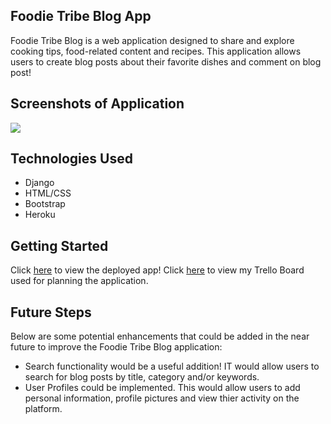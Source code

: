## Foodie Tribe Blog App 
Foodie Tribe Blog is a web application designed to share and explore cooking tips, food-related content and recipes. This application allows users to create blog posts about their favorite dishes and comment on blog post!

## Screenshots of Application 
<img src="images_README/home.jpg">

## Technologies Used 
- Django
- HTML/CSS
- Bootstrap 
- Heroku 

## Getting Started
Click [here](https://foodietribe-543d82d0ba3b.herokuapp.com) to view the deployed app!
Click [here](https://trello.com/b/gvwdnvs4/project-3-full-stack-django-app) to view my Trello Board used for planning the application. 

## Future Steps 
Below are some potential enhancements that could be added in the near future to improve the Foodie Tribe Blog application: 
- Search functionality would be a useful addition! IT would allow users to search for blog posts by title, category and/or keywords. 
- User Profiles could be implemented. This would allow users to add personal information, profile pictures and view thier activity on the platform.
    
